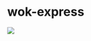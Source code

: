 # wok-express



<img src="https://web.archive.org/web/20090831030401/http://geocities.com/murrman1/chinese_food_box.gif"></img>
